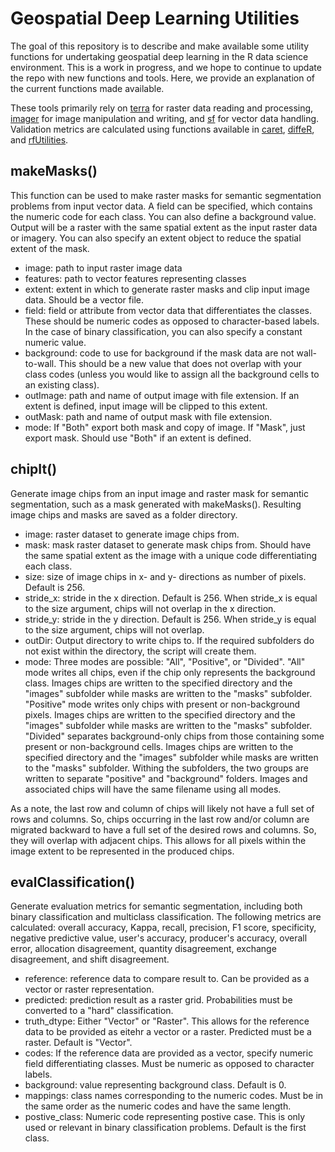 # Geospatial Deep Learning Utilities

The goal of this repository is to describe and make available some utility functions for undertaking geospatial deep learning in the R data science environment. This is a work in progress, and we hope to continue to update the repo with new functions and tools. Here, we provide an explanation of the current functions made available. 

These tools primarily rely on [terra](https://github.com/rspatial/terra) for raster data reading and processing, [imager](https://github.com/dahtah/imager) for image manipulation and writing, and [sf](https://github.com/r-spatial/sf) for vector data handling. Validation metrics are calculated using functions available in [caret](https://github.com/topepo/caret), [diffeR](https://github.com/amsantac/diffeR), and [rfUtilities](https://github.com/jeffreyevans/rfUtilities).

## makeMasks()

This function can be used to make raster masks for semantic segmentation problems from input vector data. A field can be specified, which contains the numeric code for each class. You can also define a background value. Output will be a raster with the same spatial extent as the input raster data or imagery. You can also specify an extent object to reduce the spatial extent of the mask. 

* image: path to input raster image data 
* features: path to vector features representing classes
* extent: extent in which to generate raster masks and clip input image data. Should be a vector file. 
* field: field or attribute from vector data that differentiates the classes. These should be numeric codes as opposed to character-based labels. In the case of binary classification, you can also specify a constant numeric value. 
* background: code to use for background if the mask data are not wall-to-wall. This should be a new value that does not overlap with your class codes (unless you would like to assign all the background cells to an existing class).
* outImage: path and name of output image with file extension. If an extent is defined, input image will be clipped to this extent.
* outMask: path and name of output mask with file extension.
* mode: If "Both" export both mask and copy of image. If "Mask", just export mask. Should use "Both" if an extent is defined. 

## chipIt()

Generate image chips from an input image and raster mask for semantic segmentation, such as a mask generated with makeMasks(). Resulting image chips and masks are saved as a folder directory. 

* image: raster dataset to generate image chips from.
* mask: mask raster dataset to generate mask chips from. Should have the same spatial extent as the image with a unique code differentiating each class. 
* size: size of image chips in x- and y- directions as number of pixels. Default is 256. 
* stride_x: stride in the x direction. Default is 256. When stride_x is equal to the size argument, chips will not overlap in the x direction. 
* stride_y: stride in the y direction. Default is 256. When stride_y is equal to the size argument, chips will not overlap. 
* outDir: Output directory to write chips to. If the required subfolders do not exist within the directory, the script will create them. 
* mode: Three modes are possible: "All", "Positive", or "Divided". "All" mode writes all chips, even if the chip only represents the background class. Images chips are written to the specified directory and the "images" subfolder while masks are written to the "masks" subfolder. "Positive" mode writes only chips with present or non-background pixels. Images chips are written to the specified directory and the "images" subfolder while masks are written to the "masks" subfolder. "Divided" separates background-only chips from those containing some present or non-background cells. Images chips are written to the specified directory and the "images" subfolder while masks are written to the "masks" subfolder. Withing the subfolders, the two groups are written to separate "positive" and "background" folders. Images and associated chips will have the same filename using all modes. 

As a note, the last row and column of chips will likely not have a full set of rows and columns. So, chips occurring in the last row and/or column are migrated backward to have a full set of the desired rows and columns. So, they will overlap with adjacent chips. This allows for all pixels within the image extent to be represented in the produced chips. 

## evalClassification()

Generate evaluation metrics for semantic segmentation, including both binary classification and multiclass classification. The following metrics are calculated: overall accuracy, Kappa, recall, precision, F1 score, specificity, negative predictive value, user's accuracy, producer's accuracy, overall error, allocation disagreement, quantity disagreement, exchange disagreement, and shift disagreement. 

* reference: reference data to compare result to. Can be provided as a vector or raster representation. 
* predicted: prediction result as a raster grid. Probabilities must be converted to a "hard" classification.
* truth_dtype: Either "Vector" or "Raster". This allows for the reference data to be provided as eitehr a vector or a raster. Predicted must be a raster. Default is "Vector".
* codes: If the reference data are provided as a vector, specify numeric field differentiating classes. Must be numeric as opposed to character labels. 
* background: value representing background class. Default is 0.
* mappings: class names corresponding to the numeric codes. Must be in the same order as the numeric codes and have the same length.
* postive_class: Numeric code representing postive case. This is only used or relevant in binary classification problems. Default is the first class. 

